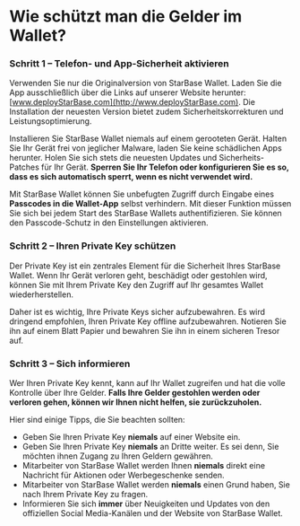 # Wie schützt man die Gelder im Wallet?

### Schritt 1 – Telefon- und App-Sicherheit aktivieren

Verwenden Sie nur die Originalversion von StarBase Wallet. Laden Sie die App ausschließlich über die Links auf unserer Website herunter: [www.deployStarBase.com](http://www.deployStarBase.com). Die Installation der neuesten Version bietet zudem Sicherheitskorrekturen und Leistungsoptimierung.

Installieren Sie StarBase Wallet niemals auf einem gerooteten Gerät. Halten Sie Ihr Gerät frei von jeglicher Malware, laden Sie keine schädlichen Apps herunter. Holen Sie sich stets die neuesten Updates und Sicherheits-Patches für Ihr Gerät. **Sperren Sie Ihr Telefon oder konfigurieren Sie es so, dass es sich automatisch sperrt, wenn es nicht verwendet wird.**

Mit StarBase Wallet können Sie unbefugten Zugriff durch Eingabe eines **Passcodes in die Wallet-App** selbst verhindern. Mit dieser Funktion müssen Sie sich bei jedem Start des StarBase Wallets authentifizieren. Sie können den Passcode-Schutz in den Einstellungen aktivieren.

### Schritt 2 – Ihren Private Key schützen 

Der Private Key ist ein zentrales Element für die Sicherheit Ihres StarBase Wallet. Wenn Ihr Gerät verloren geht, beschädigt oder gestohlen wird, können Sie mit Ihrem Private Key den Zugriff auf Ihr gesamtes Wallet wiederherstellen.

Daher ist es wichtig, Ihre Private Keys sicher aufzubewahren. Es wird dringend empfohlen, Ihren Private Key offline aufzubewahren. Notieren Sie ihn auf einem Blatt Papier und bewahren Sie ihn in einem sicheren Tresor auf.

### Schritt 3 – Sich informieren

Wer Ihren Private Key kennt, kann auf Ihr Wallet zugreifen und hat die volle Kontrolle über Ihre Gelder. **Falls Ihre Gelder gestohlen werden oder verloren gehen, können wir Ihnen nicht helfen, sie zurückzuholen.**

Hier sind einige Tipps, die Sie beachten sollten:

- Geben Sie Ihren Private Key **niemals** auf einer Website ein.
- Geben Sie Ihren Private Key **niemals** an Dritte weiter. Es sei denn, Sie möchten ihnen Zugang zu Ihren Geldern gewähren.
- Mitarbeiter von StarBase Wallet werden Ihnen **niemals** direkt eine Nachricht für Aktionen oder Werbegeschenke senden.
- Mitarbeiter von StarBase Wallet werden **niemals** einen Grund haben, Sie nach Ihrem Private Key zu fragen.
- Informieren Sie sich **immer** über Neuigkeiten und Updates von den offiziellen Social Media-Kanälen und der Website von StarBase Wallet.

